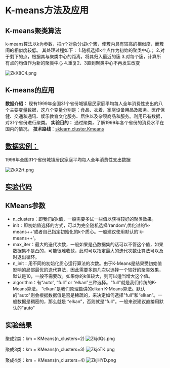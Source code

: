# K-means方法及应用

## K-means聚类算法

k-means算法以k为参数，把n个对象分成k个簇，使簇内具有较高的相似度，而簇间的相似度较低。
其处理过程如下：
1.随机选择k个点作为初始的聚类中心；
2.对于剩下的点，根据其与聚类中心的距离，将其归入最近的簇
3.对每个簇，计算所有点的均值作为新的聚类中心
4.重复2、3直到聚类中心不再发生改变

![ZkX8C4.png](https://s2.ax1x.com/2019/06/24/ZkX8C4.png)

## K-means的应用

**数据介绍：**
现有1999年全国31个省份城镇居民家庭平均每人全年消费性支出的八个主要变量数据，这八个变量分别是：食品、衣着、家庭设备用品及服务、医疗保健、交通和通讯、娱乐教育文化服务、居住以及杂项商品和服务。利用已有数据，对31个省份进行聚类。
**实验目的：**
通过聚类，了解1999年各个省份的消费水平在国内的情况。
**技术路线**：[sklearn.cluster.Kmeans](https://scikit-learn.org/stable/modules/generated/sklearn.cluster.KMeans.html)

## [数据实例：](https://github.com/liangzechao/PythonSklearnML/blob/master/3.聚类/3.1KMeans/city.txt)
1999年全国31个省份城镇居民家庭平均每人全年消费性支出数据

![ZkX2rt.png](https://s2.ax1x.com/2019/06/24/ZkX2rt.png)

## [实验代码](https://github.com/liangzechao/PythonSklearnML/blob/master/3.聚类/3.1KMeans/SpendingKMeans.py)

## KMeans参数
- n_clusters：即我们的k值，一般需要多试一些值以获得较好的聚类效果。
- init：即初始值选择的方式，可以为完全随机选择'random',优化过的'k-means++'或者自己指定初始化的k个质心。一般建议使用默认的'k-means++'。
- max_iter：最大的迭代次数，一般如果是凸数据集的话可以不管这个值，如果数据集不是凸的，可能很难收敛，此时可以指定最大的迭代次数让算法可以及时退出循环。
- n_init：用不同的初始化质心运行算法的次数。由于K-Means是结果受初始值影响的局部最优的迭代算法，因此需要多跑几次以选择一个较好的聚类效果，默认是10，一般不需要改。如果你的k值较大，则可以适当增大这个值。
- algorithm：有“auto”, “full” or “elkan”三种选择。"full"就是我们传统的K-Means算法， “elkan”是我们原理篇讲的elkan K-Means算法。默认的"auto"则会根据数据值是否是稀疏的，来决定如何选择"full"和“elkan”。一般数据是稠密的，那么就是 “elkan”，否则就是"full"。一般来说建议直接用默认的"auto"

## 实验结果

聚成2类：km = KMeans(n_clusters=2)
![ZkjdQs.png](https://s2.ax1x.com/2019/06/24/ZkjdQs.png)

聚成3类：km = KMeans(n_clusters=3)
![ZkjoTK.png](https://s2.ax1x.com/2019/06/24/ZkjoTK.png)

聚成4类：km = KMeans(n_clusters=4)
![ZkjHYD.png](https://s2.ax1x.com/2019/06/24/ZkjHYD.png)

